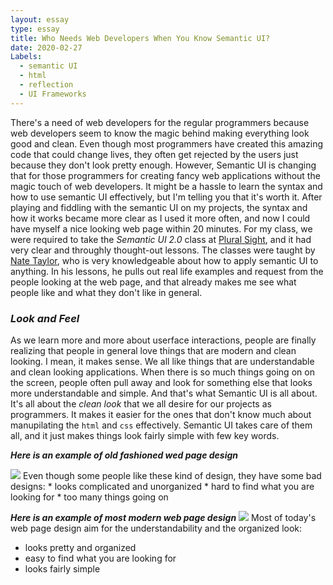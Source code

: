 ```yaml
---
layout: essay
type: essay
title: Who Needs Web Developers When You Know Semantic UI?
date: 2020-02-27
Labels:
  - semantic UI
  - html
  - reflection
  - UI Frameworks
---
```


There's a need of web developers for the regular programmers because web developers seem to know the magic behind making everything look good and clean. Even though most programmers have created this amazing code that could change lives, they often get rejected by the users just because they don't look pretty enough. However, Semantic UI is changing that for those programmers for creating fancy web applications without the magic touch of web developers. It might be a hassle to learn the syntax and how to use semantic UI effectively, but I'm telling you that it's worth it. After playing and fiddling with the semantic UI on my projects, the syntax and how it works became more clear as I used it more often, and now I could have myself a nice looking web page within 20 minutes. For my class, we were required to take the _Semantic UI 2.0_ class at [Plural Sight](https://www.pluralsight.com/), and it had very clear and throughly thought-out lessons. The classes were taught by [Nate Taylor](https://www.pluralsight.com/authors/nate-taylor), who is very knowledgeable about how to apply semantic UI to anything. In his lessons, he pulls out real life examples and request from the people looking at the web page, and that already makes me see what people like and what they don't like in general. 

### *Look and Feel*

As we learn more and more about userface interactions, people are finally realizing that people in general love things that are modern and clean looking. I mean, it makes sense. We all like things that are understandable and clean looking applications. When there is so much things going on on the screen, people often pull away and look for something else that looks more understandable and simple. And that's what Semantic UI is all about. It's all about the _clean look_ that we all desire for our projects as programmers. It makes it easier for the ones that don't know much about manupilating the `html` and `css` effectively. Semantic UI takes care of them all, and it just makes things look fairly simple with few key words. 

_**Here is an example of old fashioned wed page design**_

<img class="ui left float medium image" src="https://miro.medium.com/max/1118/1*AauvYRhYA6GHTdkC4VbWgA.png">
Even though some people like these kind of design, they have some bad designs:
* looks complicated and unorganized
* hard to find what you are looking for 
* too many things going on

_**Here is an example of most modern web page design**_
<img class="ui left float medium image" src="https://wpamelia.com/wp-content/uploads/2019/07/colour.jpg">
Most of today's web page design aim for the understandability and the organized look:
* looks pretty and organized 
* easy to find what you are looking for 
* looks fairly simple
